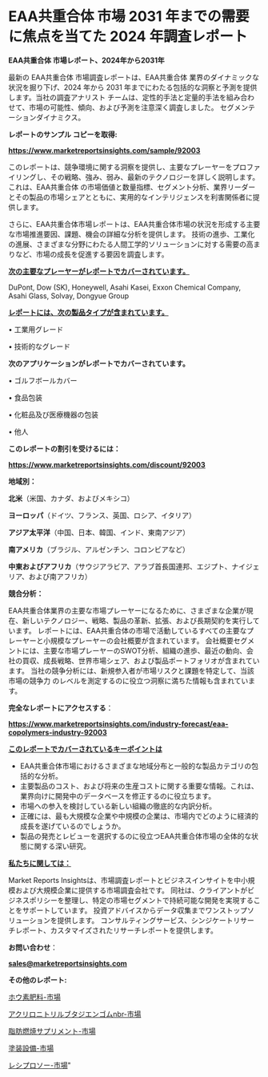 # EAA共重合体 市場 2031 年までの需要に焦点を当てた 2024 年調査レポート

<strong>EAA共重合体 市場レポート、2024年から2031年</strong>

最新の EAA共重合体 市場調査レポートは、EAA共重合体 業界のダイナミックな状況を掘り下げ、2024 年から 2031 年までにわたる包括的な洞察と予測を提供します。当社の調査アナリスト チームは、定性的手法と定量的手法を組み合わせて、市場の可能性、傾向、および予測を注意深く調査しました。 セグメンテーションダイナミクス。



<strong>レポートのサンプル コピーを取得:</strong> <a href=https://www.marketreportsinsights.com/sample/92003>

<strong><u>https://www.marketreportsinsights.com/sample/92003</u></strong></a>

このレポートは、競争環境に関する洞察を提供し、主要なプレーヤーをプロファイリングし、その戦略、強み、弱み、最新のテクノロジーを詳しく説明します。 これは、EAA共重合体 の市場価値と数量指標、セグメント分析、業界リーダーとその製品の市場シェアとともに、実用的なインテリジェンスを利害関係者に提供します。

さらに、EAA共重合体市場レポートは、EAA共重合体市場の状況を形成する主要な市場推進要因、課題、機会の詳細な分析を提供します。 技術の進歩、工業化の進展、さまざまな分野にわたる人間工学的ソリューションに対する需要の高まりなど、市場の成長を促進する要因を調査します。



<strong><u>次の主要なプレーヤーがレポートでカバーされています。</u></strong>

DuPont, Dow (SK), Honeywell, Asahi Kasei, Exxon Chemical Company, Asahi Glass, Solvay, Dongyue Group



<strong><u><b>レポートには、次の製品タイプが含まれています。</b></u></strong>

• 工業用グレード

• 技術的なグレード



<strong><b>次のアプリケーションがレポートでカバーされています。</b></strong>

• ゴルフボールカバー

• 食品包装

• 化粧品及び医療機器の包装

• 他人



<strong><b>このレポートの割引を受けるには：</b></strong><a href=https://www.marketreportsinsights.com/discount/92003>

<strong><u>https://www.marketreportsinsights.com/discount/92003</u></strong></a>



<strong>地域別：</strong>



<strong>北米</strong>（米国、カナダ、およびメキシコ）



<strong>ヨーロッパ</strong>（ドイツ、フランス、英国、ロシア、イタリア）



<strong>アジア太平洋</strong>（中国、日本、韓国、インド、東南アジア）



<strong>南アメリカ</strong>（ブラジル、アルゼンチン、コロンビアなど）



<strong>中東およびアフリカ</strong>（サウジアラビア、アラブ首長国連邦、エジプト、ナイジェリア、および南アフリカ）



<strong>競合分析：</strong>

EAA共重合体業界の主要な市場プレーヤーになるために、さまざまな企業が現在、新しいテクノロジー、戦略、製品の革新、拡張、および長期契約を実行しています。 レポートには、EAA共重合体の市場で活動しているすべての主要なプレーヤーと小規模なプレーヤーの会社概要が含まれています。 会社概要セグメントには、主要な市場プレーヤーのSWOT分析、組織の進歩、最近の動向、会社の買収、成長戦略、世界市場シェア、および製品ポートフォリオが含まれています。 当社の競争分析には、新規参入者が市場リスクと課題を特定して、当該市場の競争力 のレベルを測定するのに役立つ洞察に満ちた情報も含まれています。



<strong>完全なレポートにアクセスする</strong>：

<a href=https://www.marketreportsinsights.com/industry-forecast/eaa-copolymers-industry-92003>

<strong><u>https://www.marketreportsinsights.com/industry-forecast/eaa-copolymers-industry-92003</u></strong></a>



<strong><u><b>このレポートでカバーされているキーポイントは</b></u></strong>
<ul>
  <li>EAA共重合体市場におけるさまざまな地域分布と一般的な製品カテゴリの包括的な分析。</li>
  <li>主要製品のコスト、および将来の生産コストに関する重要な情報。これは、業界向けに開発中のデータベースを修正するのに役立ちます。</li>
  <li>市場への参入を検討している新しい組織の徹底的な内訳分析。</li>
  <li>正確には、最も大規模な企業や中規模の企業は、市場内でどのように経済的成長を遂げているのでしょうか。</li>
  <li>製品の発売とレビューを選択するのに役立つEAA共重合体市場の全体的な状態に関する深い研究。</li>
</ul>


<strong><u><b>私たちに関しては：</b></u></strong>

Market Reports Insightsは、市場調査レポートとビジネスインサイトを中小規模および大規模企業に提供する市場調査会社です。 同社は、クライアントがビジネスポリシーを整理し、特定の市場セグメントで持続可能な開発を実現することをサポートしています。 投資アドバイスからデータ収集までワンストップソリューションを提供します。 コンサルティングサービス、シンジケートリサーチレポート、カスタマイズされたリサーチレポートを提供します。



<strong><b>お問い合わせ</b></strong>：

<a href=mailto:sales@marketreportsinsights.com>

<strong><u>sales@marketreportsinsights.com</u></strong></a>



<strong>その他のレポート:</strong>

<a href=https://www.linkedin.com/pulse/ホウ素肥料-市場-2023-swot-分析と最新イノベーション-2030-fztuf/>ホウ素肥料-市場</a>

<a href=https://www.linkedin.com/pulse/アクリロニトリルブタジエンゴムnbr-市場-2023-収益と成長ドライバー-qmfrf/>アクリロニトリルブタジエンゴムnbr-市場</a>

<a href=https://www.linkedin.com/pulse/脂肪燃焼サプリメント-市場-2023-総合分析と事業成長戦略-2030-pr-news-hub-4xixf/>脂肪燃焼サプリメント-市場</a>

<a href=https://www.linkedin.com/pulse/塗装設備-市場-2023-総利益と主要ベンダー-2030-analytics-achievers-24-analysis-duinf/>塗装設備-市場</a>

<a href=https://www.linkedin.com/pulse/レシプロソー-市場-2023-競争分析と事業成長-2030-data-dive-discoveries-24-analysis-ckmbf/>レシプロソー-市場</a>"
